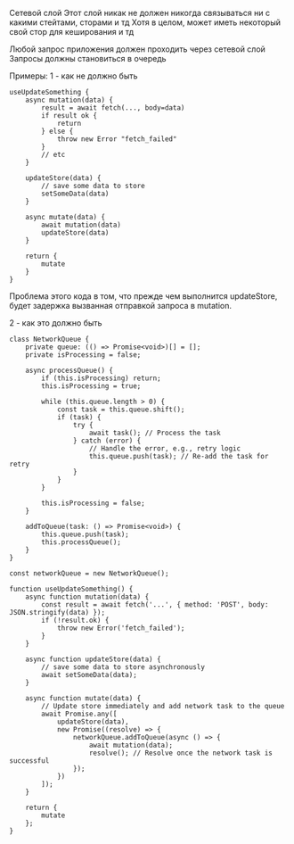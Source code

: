Сетевой слой 
Этот слой никак не должен никогда связываться ни с какими стейтами, сторами и тд
Хотя в целом, может иметь некоторый свой стор для кеширования и тд 

Любой запрос приложения должен проходить через сетевой слой 
Запросы должны становиться в очередь 

Примеры:
1 - как не должно быть
```
useUpdateSomething {
    async mutation(data) {
        result = await fetch(..., body=data)
        if result ok {
            return
        } else {
            throw new Error "fetch_failed"
        }
        // etc
    }
    
    updateStore(data) {
        // save some data to store
        setSomeData(data)
    }

    async mutate(data) {
        await mutation(data)
        updateStore(data)
    }

    return {
        mutate
    }
}
```
Проблема этого кода в том, 
что прежде чем выполнится updateStore, 
будет задержка вызванная отправкой запроса в mutation.

2 - как это должно быть

```
class NetworkQueue {
    private queue: (() => Promise<void>)[] = [];
    private isProcessing = false;

    async processQueue() {
        if (this.isProcessing) return;
        this.isProcessing = true;

        while (this.queue.length > 0) {
            const task = this.queue.shift();
            if (task) {
                try {
                    await task(); // Process the task
                } catch (error) {
                    // Handle the error, e.g., retry logic
                    this.queue.push(task); // Re-add the task for retry
                }
            }
        }

        this.isProcessing = false;
    }

    addToQueue(task: () => Promise<void>) {
        this.queue.push(task);
        this.processQueue();
    }
}

const networkQueue = new NetworkQueue();

function useUpdateSomething() {
    async function mutation(data) {
        const result = await fetch('...', { method: 'POST', body: JSON.stringify(data) });
        if (!result.ok) {
            throw new Error('fetch_failed');
        }
    }
    
    async function updateStore(data) {
        // save some data to store asynchronously
        await setSomeData(data);
    }

    async function mutate(data) {
        // Update store immediately and add network task to the queue
        await Promise.any([
            updateStore(data),
            new Promise((resolve) => {
                networkQueue.addToQueue(async () => {
                    await mutation(data);
                    resolve(); // Resolve once the network task is successful
                });
            })
        ]);
    }

    return {
        mutate
    };
}
```


